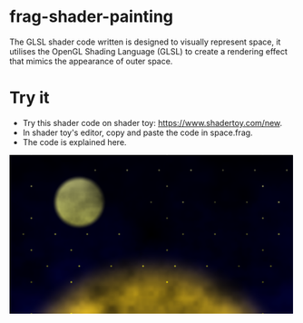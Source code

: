 # frag-shader-painting
The GLSL shader code written is designed to visually represent space, it utilises the OpenGL Shading Language (GLSL) to create a rendering effect that mimics the appearance of outer space. 

# Try it
- Try this shader code on shader toy: https://www.shadertoy.com/new.
- In shader toy's editor, copy and paste the code in space.frag.
- The code is explained <a action=youtu.be/2AqsucDsH9U>here</a>.
<img src="https://github.com/R40835/frag-shader-painting/blob/main/assets/Space.PNG" alt="Alt Text" width="500">
